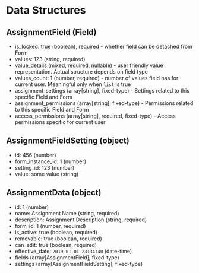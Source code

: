 # Data Structures

## AssignmentField (Field)
+ is_locked: true (boolean), required - whether field can be detached from Form
+ values: 123 (string, required)
+ value_details (mixed, required, nullable) - user friendly value representation. Actual structure depends on field type
+ values_count: 1 (number, required) - number of values field has for current user. Meaningful only when `list` is true
+ assignment_settings (array[string], fixed-type)  - Settings related to this specific Field and Form 
+ assignment_permissions (array[string], fixed-type) - Permissions related to this specific Field and Form 
+ access_permissions (array[string], required, fixed-type) - Access permissions specific for current user

## AssignmentFieldSetting (object)
+ id: 456 (number)
+ form_instance_id: 1 (number)
+ setting_id: 123 (number)
+ value: some value (string)

## AssignmentData (object)
+ id: 1 (number)
+ name: Assignment Name (string, required)
+ description: Assignment Description (string, required)
+ form_id: 1 (number, required)
+ is_active: true (boolean, required)
+ removable: true (boolean, required)
+ can_edit: true (boolean, required)
+ effective_date: `2019-01-01 23:34:40` (date-time)
+ fields (array[AssignmentField], fixed-type)
+ settings (array[AssignmentFieldSetting], fixed-type)

